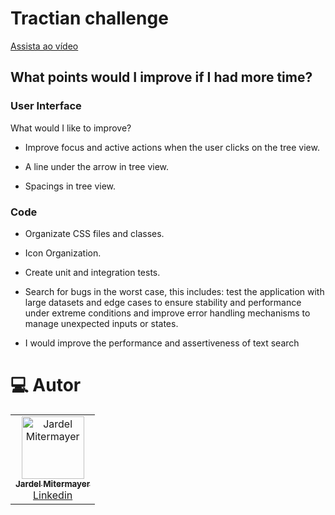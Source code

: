 # Tractian challenge

[Assista ao vídeo](src/assets/tractian-challenge-video.mp4)


## What points would I improve if I had more time?

### User Interface 

What would I like to improve?

- Improve focus and active actions when the user clicks on the tree view.

- A line under the arrow in tree view.

- Spacings in tree view.

### Code 

- Organizate CSS files and classes.

- Icon Organization.

- Create unit and integration tests.

- Search for bugs in the worst case, this includes: test the application with large datasets and edge cases to ensure stability and performance under extreme conditions and improve error handling mechanisms to manage unexpected inputs or states.

- I would improve the performance and assertiveness of text search

# :computer: Autor

<table>
  <tr>
    <td align="center">
      <a href="https://github.com/jardelmitermayer">
        <img src="https://avatars.githubusercontent.com/u/58043717?v=4" width="100px;" alt="Jardel Mitermayer"/>
        <br />
        <sub>
          <b>Jardel Mitermayer</b>
        </sub>
       </a>
       <br />
       <a href="https://www.linkedin.com/in/jardel-mitermayer/" title="Linkedin">Linkedin</a>
    </td>
  </tr>
</table>